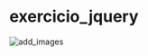 ﻿# exercicio_jquery
![add_images](https://user-images.githubusercontent.com/108761793/228047465-1eae9efa-69f9-424f-925e-d1ca99bb0775.png)
